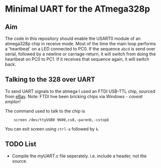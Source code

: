 Minimal UART for the ATmega328p
===============================

## Aim

The code in this repository should enable the USART0 module of an atmega328p chip in receive mode.
Most of the time the main loop performs a 'heartbeat' on a LED connected to PC0.
If the sequence `abcd` is send over serial, followed by a newline or carriage-return, it will
switch from doing the heartbeat on PC0 to PC1. If it receives that sequence again, it will switch back.

## Talking to the 328 over UART

To send UART signals to the atmega I used an FTDI USB-TTL chip, sourced from [eBay](http://www.ebay.com/itm/FTDI-Basic-Breakout-USB-TTL-6-PIN-3-3-5V-With-Free-USB-Cable-For-Arduino-/320907184616?ssPageName=ADME:L:OC:GB:3160).
Note: FTDI hve been bricking chips via Windows - *caveat emptor!*

The command used to talk to the chip is
```
	screen /dev/ttyUSB0 9600,cs8,-parenb,-cstopb
```
You can exit screen using `ctrl-a` followed by `k`.

## TODO List

* Compile the myUART.c file seperately. i.e. include a header, not the source.
